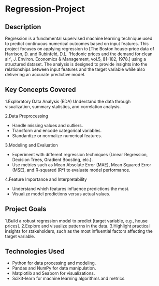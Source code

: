 # Regression-Project

## Description
Regression is a fundamental supervised machine learning technique used to predict continuous numerical outcomes based on input features. This project focuses on applying regression to [The Boston house-price data of Harrison, D. and Rubinfeld, D.L. 'Hedonic prices and the demand for clean air', J. Environ. Economics & Management, vol.5, 81-102, 1978.] using a structured dataset. The analysis is designed to provide insights into the relationships between input features and the target variable while also delivering an accurate predictive model.

## Key Concepts Covered
1.Exploratory Data Analysis (EDA)
  Understand the data through visualization, summary statistics, and correlation analysis.

2.Data Preprocessing

- Handle missing values and outliers.
- Transform and encode categorical variables.
- Standardize or normalize numerical features.

3.Modeling and Evaluation

- Experiment with different regression techniques (Linear Regression, Decision Trees, Gradient Boosting, etc.).
- Use metrics such as Mean Absolute Error (MAE), Mean Squared Error (MSE), and R-squared (R²) to evaluate model performance.

4.Feature Importance and Interpretability

- Understand which features influence predictions the most.
- Visualize model predictions versus actual values.
  
## Project Goals
1.Build a robust regression model to predict [target variable, e.g., house prices].
2.Explore and visualize patterns in the data.
3.Highlight practical insights for stakeholders, such as the most influential factors affecting the target variable.

## Technologies Used
- Python for data processing and modeling.
- Pandas and NumPy for data manipulation.
- Matplotlib and Seaborn for visualizations.
- Scikit-learn for machine learning algorithms and metrics.
